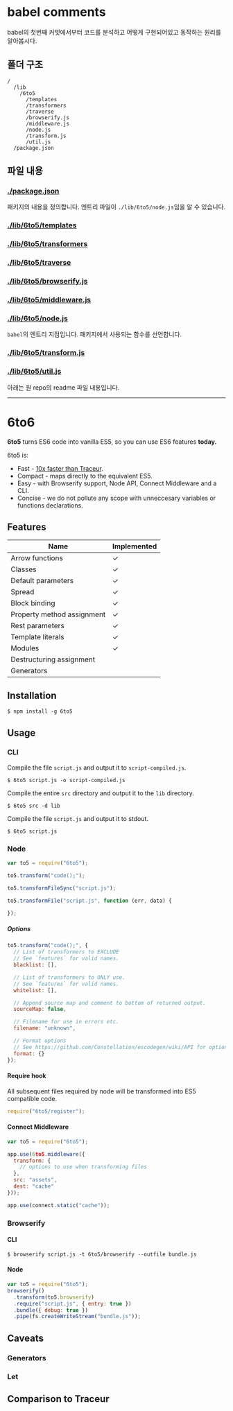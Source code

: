 # babel comments

babel의 첫번째 커밋에서부터 코드를 분석하고 어떻게 구현되어있고 동작하는 원리를 알아봅시다.

## 폴더 구조
```
/
  /lib
    /6to5
      /templates
      /transformers
      /traverse
      /browserify.js
      /middleware.js
      /node.js
      /transform.js
      /util.js
  /package.json
```

## 파일 내용


### [./package.json](./package.json)
패키지의 내용을 정의합니다. 엔트리 파일이 `./lib/6to5/node.js`임을 알 수 있습니다.


### [./lib/6to5/templates](./lib/6to5/templates)



### [./lib/6to5/transformers](./lib/6to5/transformers)



### [./lib/6to5/traverse](./lib/6to5/traverse)



### [./lib/6to5/browserify.js](./lib/6to5/browserify.js)



### [./lib/6to5/middleware.js](./lib/6to5/middleware.js)



### [./lib/6to5/node.js](./lib/6to5/node.js)
`babel`의 엔트리 지점입니다. 패키지에서 사용되는 함수를 선언합니다.

### [./lib/6to5/transform.js](./lib/6to5/transform.js)


### [./lib/6to5/util.js](./lib/6to5/util.js)



아래는 원 repo의 readme 파일 내용입니다.

---
# 6to6

**6to5** turns ES6 code into vanilla ES5, so you can use ES6 features **today.**

6to5 is:

 - Fast - [10x faster than Traceur](#comparison-to-traceur).
 - Compact - maps directly to the equivalent ES5.
 - Easy - with Browserify support, Node API, Connect Middleware and a CLI.
 - Concise - we do not pollute any scope with unneccesary variables or functions declarations.

## Features

| Name                       | Implemented |
| -------------------------- | ----------- |
| Arrow functions            | ✓           |
| Classes                    | ✓           |
| Default parameters         | ✓           |
| Spread                     | ✓           |
| Block binding              | ✓           |
| Property method assignment | ✓           |
| Rest parameters            | ✓           |
| Template literals          | ✓           |
| Modules                    | ✓           |
| Destructuring assignment   |             |
| Generators                 |             |

## Installation

    $ npm install -g 6to5

## Usage

### CLI

Compile the file `script.js` and output it to `script-compiled.js`.

    $ 6to5 script.js -o script-compiled.js

Compile the entire `src` directory and output it to the `lib` directory.

    $ 6to5 src -d lib

Compile the file `script.js` and output it to stdout.

    $ 6to5 script.js

### Node

```javascript
var to5 = require("6to5");

to5.transform("code();");

to5.transformFileSync("script.js");

to5.transformFile("script.js", function (err, data) {

});
```

##### Options

```javascript
to5.transform("code();", {
  // List of transformers to EXCLUDE
  // See `features` for valid names.
  blacklist: [],

  // List of transformers to ONLY use.
  // See `features` for valid names.
  whitelist: [],

  // Append source map and comment to bottom of returned output.
  sourceMap: false,

  // Filename for use in errors etc.
  filename: "unknown",

  // Format options
  // See https://github.com/Constellation/escodegen/wiki/API for options.
  format: {}
});
```

#### Require hook

All subsequent files required by node will be transformed into ES5 compatible
code.

```javascript
require("6to5/register");
```

#### Connect Middleware

```javascript
var to5 = require("6to5");

app.use(6to5.middleware({
  transform: {
    // options to use when transforming files
  },
  src: "assets",
  dest: "cache"
}));

app.use(connect.static("cache"));
```

### Browserify

#### CLI

    $ browserify script.js -t 6to5/browserify --outfile bundle.js

#### Node

```javascript
var to5 = require("6to5");
browserify()
  .transform(to5.browserify)
  .require("script.js", { entry: true })
  .bundle({ debug: true })
  .pipe(fs.createWriteStream("bundle.js"));
```

## Caveats

### Generators

### Let

## Comparison to Traceur
